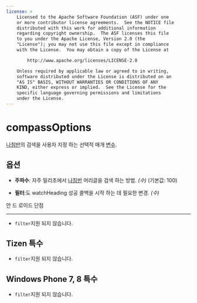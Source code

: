 ```yaml
---
license: >
    Licensed to the Apache Software Foundation (ASF) under one
    or more contributor license agreements.  See the NOTICE file
    distributed with this work for additional information
    regarding copyright ownership.  The ASF licenses this file
    to you under the Apache License, Version 2.0 (the
    "License"); you may not use this file except in compliance
    with the License.  You may obtain a copy of the License at

        http://www.apache.org/licenses/LICENSE-2.0

    Unless required by applicable law or agreed to in writing,
    software distributed under the License is distributed on an
    "AS IS" BASIS, WITHOUT WARRANTIES OR CONDITIONS OF ANY
    KIND, either express or implied.  See the License for the
    specific language governing permissions and limitations
    under the License.
---
```


# compassOptions

<a href="../compass.html">나침반</a>의 검색을 사용자 지정 하는 선택적 매개 <a href="../../../plugin_ref/spec.html">변수</a>.

## 옵션

*   **주파수**: 자주 밀리초에서 <a href="../compass.html">나침반</a> 머리글을 검색 하는 방법. *(수)* (기본값: 100)

*   **필터**:도 watchHeading 성공 콜백을 시작 하는 데 필요한 변경. *(수)*

안 드 로이드 단점

---

*   `filter`지원 되지 않습니다.

## Tizen 특수

*   `filter`지원 되지 않습니다.

## Windows Phone 7, 8 특수

*   `filter`지원 되지 않습니다.